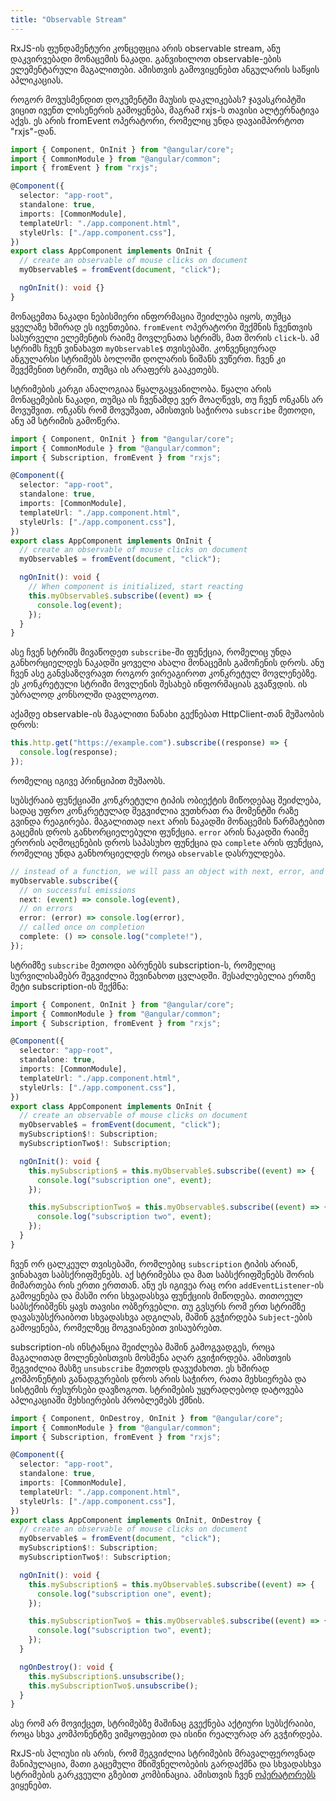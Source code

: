 ```yaml
---
title: "Observable Stream"
---
```


RxJS-ის ფუნდამენტური კონცეფცია არის observable stream, ანუ დაკვირვებადი
მონაცემის ნაკადი. განვიხილოთ observable-ების ელემენტარული მაგალითები.
ამისთვის გამოვიყენებთ ანგულარის საწყის აპლიკაციას.

როგორ მოვუსმენდით დოკუმენტში მაუსის დაკლიკებას?
ჯავასკრიპტში ვიცით ივენთ ლისენერის გამოყენება, მაგრამ
rxjs-ს თავისი ალტერნატივა აქვს. ეს არის fromEvent ოპერატორი, რომელიც
უნდა დავაიმპორტოთ "rxjs"-დან.

```ts
import { Component, OnInit } from "@angular/core";
import { CommonModule } from "@angular/common";
import { fromEvent } from "rxjs";

@Component({
  selector: "app-root",
  standalone: true,
  imports: [CommonModule],
  templateUrl: "./app.component.html",
  styleUrls: ["./app.component.css"],
})
export class AppComponent implements OnInit {
  // create an observable of mouse clicks on document
  myObservable$ = fromEvent(document, "click");

  ngOnInit(): void {}
}
```

მონაცემთა ნაკადი ნებისმიერი ინფორმაცია შეიძლება იყოს, თუმცა ყველაზე
ხშირად ეს ივენთებია. `fromEvent` ოპერატორი შექმნის ჩვენთვის სასურველი
ელემენტის რაიმე მოვლენათა სტრიმს, მათ შორის `click`-ს.
ამ სტრიმს ჩვენ ვინახავთ `myObservable$` თვისებაში.
კონვენციურად ანგულარსი სტრიმებს ბოლოში დოლარის ნიშანს ვუწერთ.
ჩვენ კი შევქმენით სტრიმი, თუმცა ის არაფერს გააკეთებს.

სტრიმების კარგი ანალოგიაა წყალგაყვანილობა. წყალი არის მონაცემების ნაკადი,
თუმცა ის ჩვენამდე ვერ მოაღწევს, თუ ჩვენ ონკანს არ მოვუშვით. ონკანს რომ
მოვუშვათ, ამისთვის საჭიროა `subscribe` მეთოდი, ანუ ამ სტრიმის გამოწერა.

```ts
import { Component, OnInit } from "@angular/core";
import { CommonModule } from "@angular/common";
import { Subscription, fromEvent } from "rxjs";

@Component({
  selector: "app-root",
  standalone: true,
  imports: [CommonModule],
  templateUrl: "./app.component.html",
  styleUrls: ["./app.component.css"],
})
export class AppComponent implements OnInit {
  // create an observable of mouse clicks on document
  myObservable$ = fromEvent(document, "click");

  ngOnInit(): void {
    // When component is initialized, start reacting
    this.myObservable$.subscribe((event) => {
      console.log(event);
    });
  }
}
```

ასე ჩვენ სტრიმს მივაწოდეთ `subscribe`-ში ფუნქცია, რომელიც უნდა განხორციელდეს
ნაკადში ყოველი ახალი მონაცემის გამოჩენის დროს. ანუ ჩვენ ასე განვსაზღვრავთ როგორ
ვირეაგიროთ კონკრეტულ მოვლენებზე. ეს კონკრეტული სტრიმი მოვლენის
შესახებ ინფორმაციას გვაწვდის. ის უბრალოდ კონსოლში დავლოგოთ.

აქამდე observable-ის მაგალითი ნანახი გექნებათ HttpClient-თან
მუშაობის დროს:

```ts
this.http.get("https://example.com").subscribe((response) => {
  console.log(response);
});
```

რომელიც იგივე პრინციპით მუშაობს.

სუბსქრაიბ ფუნქციაში კონკრეტული ტიპის ობიექტის მიწოდებაც შეიძლება,
სადაც უფრო კონკრეტულად შეგვიძლია ვუთხრათ რა მომენტში რაზე გვინდა
რეაგირება. მაგალითად `next` არის ნაკადში მონაცემის წარმატებით გაცემის
დროს განხორციელებული ფუნქცია. `error` არის ნაკადში რაიმე ერორის
აღმოცენების დროს საპასუხო ფუნქცია და `complete` არის ფუნქცია, რომელიც
უნდა განხორციელდეს როცა `observable` დასრულდება.

```ts
// instead of a function, we will pass an object with next, error, and complete methods
myObservable.subscribe({
  // on successful emissions
  next: (event) => console.log(event),
  // on errors
  error: (error) => console.log(error),
  // called once on completion
  complete: () => console.log("complete!"),
});
```

სტრიმზე `subscribe` მეთოდი აბრუნებს subscription-ს, რომელიც სურვილისამებრ შეგვიძლია
შევინახოთ ცვლადში. შესაძლებელია ერთზე მეტი subscription-ის შექმნა:

```ts
import { Component, OnInit } from "@angular/core";
import { CommonModule } from "@angular/common";
import { Subscription, fromEvent } from "rxjs";

@Component({
  selector: "app-root",
  standalone: true,
  imports: [CommonModule],
  templateUrl: "./app.component.html",
  styleUrls: ["./app.component.css"],
})
export class AppComponent implements OnInit {
  // create an observable of mouse clicks on document
  myObservable$ = fromEvent(document, "click");
  mySubscription$!: Subscription;
  mySubscriptionTwo$!: Subscription;

  ngOnInit(): void {
    this.mySubscription$ = this.myObservable$.subscribe((event) => {
      console.log("subscription one", event);
    });

    this.mySubscriptionTwo$ = this.myObservable$.subscribe((event) => {
      console.log("subscription two", event);
    });
  }
}
```

ჩვენ ორ ცალკეულ თვისებაში, რომლებიც `subscription` ტიპის არიან, ვინახავთ
საბსქრიფშენებს.
აქ სტრიმებსა და მათ საბსქრიფშენებს შორის მიმართება რის ერთი ერთთან. ანუ ეს
იგივეა რაც ორი `addEventListener`-ის გამოყენება და მასში ორი სხვადასხვა ფუნქციის
მიწოდება. თითოეულ საბსქრიბშენს ყავს თავისი ობზერვებლი. თუ გვსურს რომ ერთ
სტრიმზე დავასუბსქრაიბოთ სხვადასხვა ადგილას, მაშინ გვჭირდება `Subject`-ების გამოყენება,
რომელზეც მოგვიანებით ვისაუბრებთ.

subscription-ის ინსტანცია შეიძლება მაშინ გამოგვადგეს, როცა
მაგალითად მოლენებისთვის მოსმენა აღარ გვიჭირდება. ამისთვის შეგვიძლია მასზე `unsubscribe`
მეთოდს დავუძახოთ. ეს ხშირად კომპონენტის განადგურების დროს არის საჭირო, რათა
მეხსიერება და სისტემის რესურსები დავზოგოთ. სტრიმების უყურადღებოდ დატოვება
აპლიკაციაში მეხსიერების პრობლემებს ქმნის.

```ts
import { Component, OnDestroy, OnInit } from "@angular/core";
import { CommonModule } from "@angular/common";
import { Subscription, fromEvent } from "rxjs";

@Component({
  selector: "app-root",
  standalone: true,
  imports: [CommonModule],
  templateUrl: "./app.component.html",
  styleUrls: ["./app.component.css"],
})
export class AppComponent implements OnInit, OnDestroy {
  // create an observable of mouse clicks on document
  myObservable$ = fromEvent(document, "click");
  mySubscription$!: Subscription;
  mySubscriptionTwo$!: Subscription;

  ngOnInit(): void {
    this.mySubscription$ = this.myObservable$.subscribe((event) => {
      console.log("subscription one", event);
    });

    this.mySubscriptionTwo$ = this.myObservable$.subscribe((event) => {
      console.log("subscription two", event);
    });
  }

  ngOnDestroy(): void {
    this.mySubscription$.unsubscribe();
    this.mySubscriptionTwo$.unsubscribe();
  }
}
```

ასე რომ არ მოვიქცეთ, სტრიმებზე მაშინაც გვექნება აქტიური სუბსქრაიბი, როცა
სხვა კომპონენტზე ვიმყოფებით და ისინი რეალურად არ გვჭირდება.

RxJS-ის პლიუსი ის არის, რომ შეგვიძლია სტრიმების მრავალფეროვნად მანიპულაცია,
მათი გაცემული მნიშვნელობების გარდაქმნა და სხვადასხვა სტრიმების გარკვეული
გზებით კომბინაცია. ამისთვის ჩვენ [ოპერატორებს](./operators/) ვიყენებთ.

